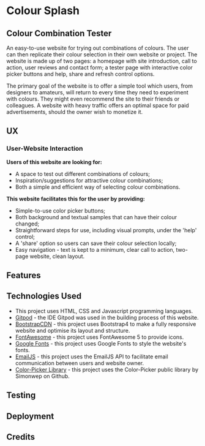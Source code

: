 # Colour Splash

## Colour Combination Tester
An easy-to-use website for trying out combinations of colours. The user can then replicate their colour selection in their own website or project. The website is made up of two pages: a homepage with site introduction, call to action, user reviews and contact form; a tester page with interactive color picker buttons and help, share and refresh control options. 

The primary goal of the website is to offer a simple tool which users, from designers to amateurs, will return to every time they need to experiment with colours. They might even recommend the site to their friends or colleagues. A website with heavy traffic offers an optimal space for paid advertisements, should the owner wish to monetize it.

## UX
### User-Website Interaction

**Users of this website are looking for:**

- A space to test out different combinations of colours;
- Inspiration/suggestions for attractive colour combinations;
- Both a simple and efficient way of selecting colour combinations.

**This website facilitates this for the user by providing:**

- Simple-to-use color picker buttons;
- Both background and textual samples that can have their colour changed;
- Straightforward steps for use, including visual prompts, under the 'help' control;
- A 'share' option so users can save their colour selection locally;
- Easy navigation - text is kept to a minimum, clear call to action, two-page website, clean layout.

## Features


## Technologies Used
- This project uses HTML, CSS and Javascript programming languages.
- [Gitpod](https://www.gitpod.io/) - the IDE Gitpod was used in the building process of this website.
- [BootstrapCDN](https://www.bootstrapcdn.com/) - this project uses Bootstrap4 to make a fully responsive website and optimise its layout and structure.
- [FontAwesome](https://fontawesome.com/) - this project uses FontAwesome 5 to provide icons.
- [Google Fonts](https://fonts.google.com/) - this project uses Google Fonts to style the website's fonts.
- [EmailJS](https://www.emailjs.com/) - this project uses the EmailJS API to facilitate email communication between users and website owner.
- [Color-Picker Library](https://github.com/Simonwep/pickr) - this project uses the Color-Picker public library by Simonwep on Github.

## Testing


## Deployment


## Credits




